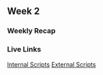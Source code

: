 ## Week 2

### Weekly Recap


### Live Links

[Internal Scripts](https://zachstepp.github.io/N220/homework-2/index.html)
[External Scripts](https://zachstepp.github.io/N220/homework-2/whatever.html)